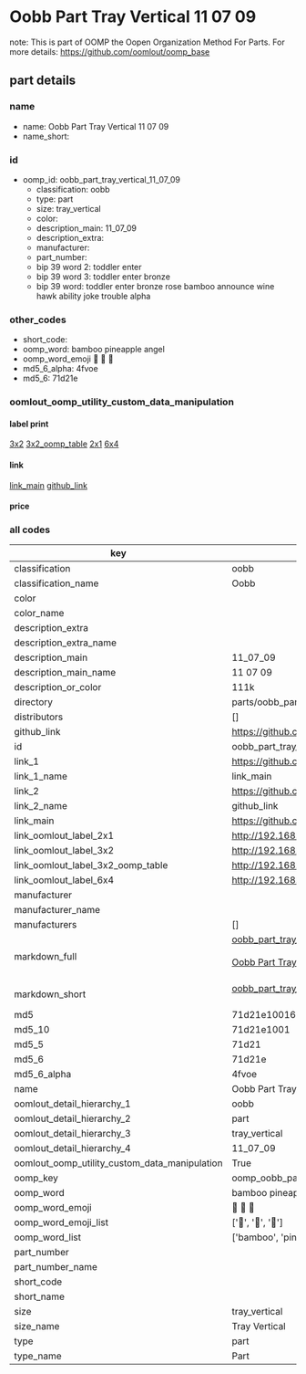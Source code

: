 # Oobb Part Tray Vertical 11 07 09  

note: This is part of OOMP the Oopen Organization Method For Parts. For more details: https://github.com/oomlout/oomp_base

##  part details





### name
* name: Oobb Part Tray Vertical 11 07 09
* name_short: 
### id
* oomp_id: oobb_part_tray_vertical_11_07_09
  * classification: oobb
  * type: part
  * size: tray_vertical
  * color: 
  * description_main: 11_07_09
  * description_extra: 
  * manufacturer: 
  * part_number: 
  * bip 39 word 2: toddler enter
  * bip 39 word 3: toddler enter bronze
  * bip 39 word: toddler enter bronze rose bamboo announce wine hawk ability joke trouble alpha

### other_codes
* short_code: 
* oomp_word: bamboo pineapple angel
* oomp_word_emoji :bamboo: :pineapple: :angel:
* md5_6_alpha: 4fvoe
* md5_6: 71d21e






### oomlout_oomp_utility_custom_data_manipulation
#### label print
[3x2](http://192.168.1.245:1112/?label=oomp%204fvoe)
[3x2_oomp_table](http://192.168.1.107:1112/?label=oomp%204fvoe)
[2x1](http://192.168.1.242:1112/?label=oomp%204fvoe)
[6x4](http://192.168.1.55:1112/?label=oomp%204fvoe)    

#### link

[link_main](https://github.com/oomlout/oomlout_oomp_current_version_messy/tree/main/parts/oobb_part_tray_vertical_11_07_09) [github_link](https://github.com/oomlout/oomlout_oomp_part_src/tree/main/parts/oobb_part_tray_vertical_11_07_09)                             

#### price







### all codes 
| key | value |  
| --- | --- |  
| classification | oobb |  
| classification_name | Oobb |  
| color |  |  
| color_name |  |  
| description_extra |  |  
| description_extra_name |  |  
| description_main | 11_07_09 |  
| description_main_name | 11 07 09 |  
| description_or_color | 111k |  
| directory | parts/oobb_part_tray_vertical_11_07_09 |  
| distributors | [] |  
| github_link | https://github.com/oomlout/oomlout_oomp_part_src/tree/main/parts/oobb_part_tray_vertical_11_07_09 |  
| id | oobb_part_tray_vertical_11_07_09 |  
| link_1 | https://github.com/oomlout/oomlout_oomp_current_version_messy/tree/main/parts/oobb_part_tray_vertical_11_07_09 |  
| link_1_name | link_main |  
| link_2 | https://github.com/oomlout/oomlout_oomp_part_src/tree/main/parts/oobb_part_tray_vertical_11_07_09 |  
| link_2_name | github_link |  
| link_main | https://github.com/oomlout/oomlout_oomp_current_version_messy/tree/main/parts/oobb_part_tray_vertical_11_07_09 |  
| link_oomlout_label_2x1 | http://192.168.1.242:1112/?label=oomp%204fvoe |  
| link_oomlout_label_3x2 | http://192.168.1.245:1112/?label=oomp%204fvoe |  
| link_oomlout_label_3x2_oomp_table | http://192.168.1.107:1112/?label=oomp%204fvoe |  
| link_oomlout_label_6x4 | http://192.168.1.55:1112/?label=oomp%204fvoe |  
| manufacturer |  |  
| manufacturer_name |  |  
| manufacturers | [] |  
| markdown_full | [oobb_part_tray_vertical_11_07_09](https://github.com/oomlout/oomlout_oomp_current_version_messy/tree/main/parts/oobb_part_tray_vertical_11_07_09)<br>[](https://github.com/oomlout/oomlout_oomp_current_version_messy/tree/main/parts/oobb_part_tray_vertical_11_07_09)<br>[Oobb Part Tray Vertical 11 07 09](https://github.com/oomlout/oomlout_oomp_current_version_messy/tree/main/parts/oobb_part_tray_vertical_11_07_09)<br><br> |  
| markdown_short | [oobb_part_tray_vertical_11_07_09](https://github.com/oomlout/oomlout_oomp_current_version_messy/tree/main/parts/oobb_part_tray_vertical_11_07_09)<br><br> |  
| md5 | 71d21e100169df7025090bc03952df1b |  
| md5_10 | 71d21e1001 |  
| md5_5 | 71d21 |  
| md5_6 | 71d21e |  
| md5_6_alpha | 4fvoe |  
| name | Oobb Part Tray Vertical 11 07 09 |  
| oomlout_detail_hierarchy_1 | oobb |  
| oomlout_detail_hierarchy_2 | part |  
| oomlout_detail_hierarchy_3 | tray_vertical |  
| oomlout_detail_hierarchy_4 | 11_07_09 |  
| oomlout_oomp_utility_custom_data_manipulation | True |  
| oomp_key | oomp_oobb_part_tray_vertical_11_07_09 |  
| oomp_word | bamboo pineapple angel |  
| oomp_word_emoji | :bamboo: :pineapple: :angel: |  
| oomp_word_emoji_list | [':bamboo:', ':pineapple:', ':angel:'] |  
| oomp_word_list | ['bamboo', 'pineapple', 'angel'] |  
| part_number |  |  
| part_number_name |  |  
| short_code |  |  
| short_name |  |  
| size | tray_vertical |  
| size_name | Tray Vertical |  
| type | part |  
| type_name | Part |  

